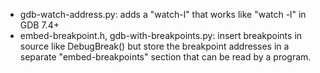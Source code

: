* gdb-watch-address.py: adds a "watch-l" that works like "watch -l" in GDB 7.4+
* embed-breakpoint.h, gdb-with-breakpoints.py: insert breakpoints in source like DebugBreak() but store the breakpoint addresses in a separate "embed-breakpoints" section that can be read by a program.
